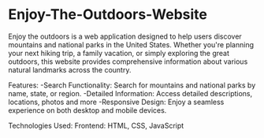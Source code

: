 # Enjoy-The-Outdoors-Website

Enjoy the outdoors is a web application designed to help users discover mountains and national parks in the United States. Whether you're planning your next hiking trip, a family vacation, or simply exploring the great outdoors, this website provides comprehensive information about various natural landmarks across the country.

Features:
-Search Functionality: Search for mountains and national parks by name, state, or region.
-Detailed Information: Access detailed descriptions, locations, photos and more
-Responsive Design: Enjoy a seamless experience on both desktop and mobile devices.

Technologies Used:
Frontend: HTML, CSS, JavaScript
